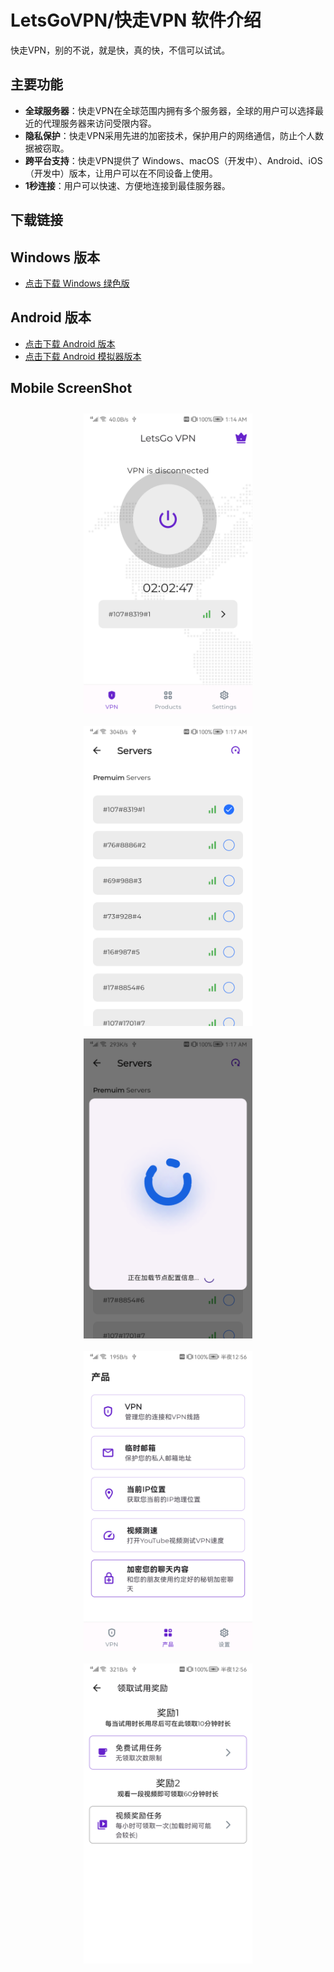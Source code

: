 # LetsGoVPN/快走VPN 软件介绍

快走VPN，别的不说，就是快，真的快，不信可以试试。

## 主要功能

- **全球服务器**：快走VPN在全球范围内拥有多个服务器，全球的用户可以选择最近的代理服务器来访问受限内容。
- **隐私保护**：快走VPN采用先进的加密技术，保护用户的网络通信，防止个人数据被窃取。
- **跨平台支持**：快走VPN提供了 Windows、macOS（开发中）、Android、iOS（开发中）版本，让用户可以在不同设备上使用。
- **1秒连接**：用户可以快速、方便地连接到最佳服务器。

## 下载链接

## Windows 版本
- [点击下载 Windows 绿色版](https://github.com/Pawdroid/LetsGoVPN/releases/download/1.0.1/windows-x86_64.zip)

## Android 版本
- [点击下载 Android 版本](https://github.com/Pawdroid/LetsGoVPN/releases/download/1.0.1/app-arm64-v8a-release.apk)
- [点击下载 Android 模拟器版本](https://github.com/Pawdroid/LetsGoVPN/releases/download/1.0.1/app-x86_64-release.apk)

## Mobile ScreenShot

<div  align="center">
  <img src="https://github.com/Pawdroid/LetsGoVPN/blob/main/static/test311.png?raw=true" width = "270" height = "480" alt="图片1" align=center style="padding: 10px;"/>
  <img src="https://github.com/Pawdroid/LetsGoVPN/blob/main/static/test312.png?raw=true" width = "270" height = "480" alt="图片2" align=center style="padding: 10px;"/>
</div>
<div  align="center">
  <img src="https://github.com/Pawdroid/LetsGoVPN/blob/main/static/test313.png?raw=true" width = "270" height = "480" alt="图片3" align=center style="padding: 10px;"/>
  <img src="https://github.com/Pawdroid/LetsGoVPN/blob/main/static/test214.png?raw=true" width = "270" height = "480" alt="图片4" align=center style="padding: 10px;"/>
  <img src="https://github.com/Pawdroid/LetsGoVPN/blob/main/static/test215.png?raw=true" width = "270" height = "480" alt="图片5" align=center style="padding: 10px;"/>
</div>

